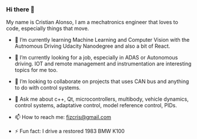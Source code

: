 ### Hi there 👋

My name is Cristian Alonso, I am a mechatronics engineer that loves to code, especially things that move.

- 🌱 I’m currently learning Machine Learning and Computer Vision with the Autnomous Driving Udacity Nanodegree and also a bit of React.
- 🔭 I’m currently looking for a job, especially in ADAS or Autonomous driving. IOT and remote management and instrumentation are interesting topics for me too.
- 👯 I’m looking to collaborate on projects that uses CAN bus and anything to do with control systems.
- 💬 Ask me about c++, Qt, microcontrollers, multibody, vehicle dynamics, control systems, adaptative control, model reference control, PIDs.
- 📫 How to reach me: fizcris@gmail.com


- ⚡ Fun fact: I drive a restored 1983 BMW K100


<!--
**fizcris/fizcris** is a ✨ _special_ ✨ repository because its `README.md` (this file) appears on your GitHub profile.

Here are some ideas to get you started:

- 🔭 I’m currently working on ...
- 🌱 I’m currently learning ...
- 👯 I’m looking to collaborate on ...
- 🤔 I’m looking for help with ...
- 💬 Ask me about ...
- 📫 How to reach me: ...
- 😄 Pronouns: ...
- ⚡ Fun fact: ...
-->
